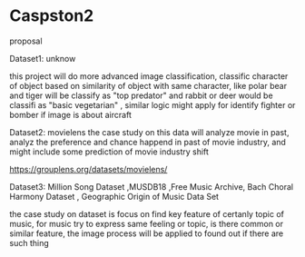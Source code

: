 # Caspston2

proposal

Dataset1: unknow

this project will do more advanced image classification, classific character of object based on similarity of object with same character, like polar bear and tiger will be classify as "top predator" and rabbit or deer would be classifi as "basic vegetarian" , similar logic might apply for identify fighter or bomber if image is about aircraft


Dataset2: movielens
the case study on this data will analyze movie in past, analyz the preference and chance happend in past of movie industry, and might include some prediction
of movie industry shift

https://grouplens.org/datasets/movielens/

Dataset3: Million Song Dataset ,MUSDB18 ,Free Music Archive, Bach Choral Harmony Dataset , Geographic Origin of Music Data Set

the case study on dataset is focus on find key feature of certanly topic of music, for music try to express same feeling or topic, is there common or similar
feature, the image process will be applied to found out if there are such thing

